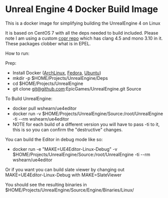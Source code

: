 Unreal Engine 4 Docker Build Image
=========

This is a docker image for simplifying building the UnrealEngine 4 on Linux

It is based on CentOS 7 with all the deps needed to build included. Please note
I am using a custom [copr repo] which has clang 4.5 and mono 3.10 in it. These
packages clobber what is in EPEL.

How to run:

Prep:

 - Install Docker ([ArchLinux], [Fedora], [Ubuntu])
 - mkdir -p $HOME/Projects/UnrealEngine/Deps
 - cd $HOME/Projects/UnrealEngine
 - git clone git@github.com:EpicGames/UnrealEngine.git Source

To Build UnrealEngine:

 - docker pull wshearn/ue4editor
 - docker run -v $HOME/Projects/UnrealEngine/Source:/root/UnrealEngine -ti --rm wshearn/ue4editor
 - NOTE for each build of a different version you will have to pass -ti to it, this is so you can confirm the "destructive" changes.

You can build the Editor in debug mode like so:

 - docker run -e "MAKE=UE4Editor-Linux-Debug" -v $HOME/Projects/UnrealEngine/Source:/root/UnrealEngine -ti --rm wshearn/ue4editor

Or if you want you can build slate viewer by changing out MAKE=UE4Editor-Linux-Debug with MAKE=SlateViewer

You should see the resulting binaries in $HOME/Projects/UnrealEngine/Source/Engine/Binaries/Linux/

[copr repo]: https://copr.fedoraproject.org/coprs/jknife/ue4deps/
[ArchLinux]: https://wiki.archlinux.org/index.php/Docker
[Fedora]: http://docs.docker.com/installation/fedora/
[Ubuntu]: http://docs.docker.com/installation/ubuntulinux/
